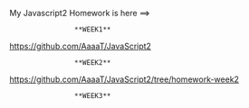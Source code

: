 My Javascript2 Homework is here ==>

                    **WEEK1** 
   https://github.com/AaaaT/JavaScript2
                    
                    **WEEK2** 
   https://github.com/AaaaT/JavaScript2/tree/homework-week2
                    
                    **WEEK3**
